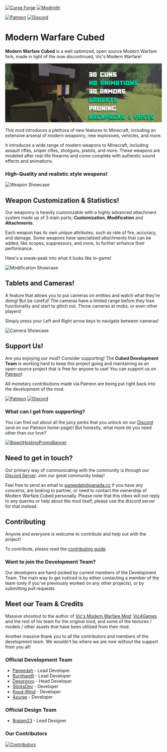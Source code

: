 [![Curse Forge](https://cdn.jsdelivr.net/npm/@intergrav/devins-badges@3/assets/cozy/available/curseforge_vector.svg)](https://www.curseforge.com/minecraft/mc-mods/alfheim-lighting-engine)
[![Modrinth](https://cdn.jsdelivr.net/npm/@intergrav/devins-badges@3/assets/cozy/available/modrinth_vector.svg)](https://modrinth.com/mod/alfheim-lighting-engine)

[![Patreon](https://cdn.jsdelivr.net/npm/@intergrav/devins-badges@3/assets/cozy/donate/patreon-plural_vector.svg)](https://patreon.com/ModernWarfareCubed)
[![Discord](https://cdn.jsdelivr.net/npm/@intergrav/devins-badges@3/assets/cozy/social/discord-plural_vector.svg)](https://discord.gg/k5WPk93K7b)

# Modern Warfare Cubed

**Modern Warfare Cubed** is a well optimized, open source Modern Warfare fork, made in light of the now discontinued, Vic's Modern Warfare!

![Features Showcase](https://github.com/Cubed-Development/Modern-Warfare-Cubed/blob/main/assets/showcase/Features%20Showcase.png)

This mod introduces a plethora of new features to Minecraft, including an extensive arsenal of modern weaponry, new explosives, vehicles, and more.

It introduces a wide range of modern weapons to Minecraft, including assault rifles, sniper rifles, shotguns, pistols, and more. These weapons are modeled after real-life firearms and come complete with authentic sound effects and animations.

### High-Quality and realistic style weapons!

![Weapon Showcase](https://github.com/Cubed-Development/Modern-Warfare-Cubed/blob/main/assets/showcase/Weapon%20Showcase.gif)

## Weapon Customization & Statistics!

Our weaponry is heavily customizable with a highly advanced attachment system made up of 3 main parts; **Customization**, **Modification** and **Attachments**.

Each weapon has its own unique attributes, such as rate of fire, accuracy, and damage. Some weapons have specialized attachments that can be added, like scopes, suppressors, and more, to further enhance their performance.

Here's a sneak-peak into what it looks like in-game!

![Modification Showcase](https://github.com/Cubed-Development/Modern-Warfare-Cubed/blob/main/assets/showcase/Modification%20Showcase.gif)

## Tablets and Cameras!

A feature that allows you to put cameras on entities and watch what they're doing! But be careful! The cameras have a limited range before they lose functionality and start to glitch out. Throw cameras at mobs, or even other players!

Simply press your Left and Right arrow keys to navigate between cameras!

![Camera Showcase](https://github.com/Cubed-Development/Modern-Warfare-Cubed/blob/main/assets/showcase/Camera%20Showcase.gif)

## Support Us!

Are you enjoying our mod? Consider supporting!
The **Cubed Development Team** is working hard to keep this project going and maintaining as an open-source project that is free for anyone to use! You can support us on [Patreon](https://patreon.com/ModernWarfareCubed)!

All monetary contributions made via Patreon are being put right back into the development of the mod.

[![Patreon](https://cdn.jsdelivr.net/npm/@intergrav/devins-badges@3/assets/cozy/donate/patreon-plural_vector.svg)](https://patreon.com/ModernWarfareCubed)
[![Discord](https://cdn.jsdelivr.net/npm/@intergrav/devins-badges@3/assets/cozy/social/discord-plural_vector.svg)](https://discord.gg/k5WPk93K7b)

### What can I get from supporting?

You can find out about all the juicy perks that you unlock on our [Discord](https://discord.gg/k5WPk93K7b) (and on our Patreon home-page)! But honestly, what more do you need other than our love?

[![BisectHostingPromoBanner](https://www.bisecthosting.com/partners/custom-banners/98433ee8-ec42-4242-907c-f2c949bb0e8b.png)](https://bisecthosting.com/mwc?r=MWC+GitHub)

## Need to get in touch?

Our primary way of communicating with the community is through our [Discord Server](https://discord.gg/k5WPk93K7b). Join our great community today!

Feel free to send an email to paneedah@panada.cc if you have any concerns, are looking to partner, or need to contact the ownership of Modern Warfare Cubed personally. Please note that this inbox will not reply to any queries or help about the mod itself, please use the discord server for that instead.

## Contributing

Anyone and everyone is welcome to contribute and help out with the project!

To contribute, please read the [contributing guide](https://github.com/Paneedah/Modern-Warfare-Cubed/blob/master/CONTRIBUTING.md).

### Want to join the Development Team?

Our developers are hand-picked by current members of the Development Team. 
The main way to get noticed is by either contacting a member of the team (only if you've previously worked on any other projects), or by submitting pull requests.

## Meet our Team & Credits

Massive shoutout to the author of [Vic's Modern Warfare Mod](https://github.com/vic4games/modern-warfare): [Vic4Games](https://github.com/vic4games) and the rest of his team for the original mod, and some of the textures / models / other assets that have been utilized from their mod.

Another massive thank you to all the contributors and members of the development team. 
We wouldn't be where we are now without the support from you all!

### Official Development Team
- [Paneedah](https://github.com/Paneedah) - Lead Developer
- [BurnhamR](https://github.com/BurnhamR) - Lead Developer
- [Desoroxxx](https://github.com/JustDesoroxxx) - Head Developer
- [SticksDev](https://github.com/SticksDeveloper) - Developer
- [Koud-Wind](https://github.com/Koud-Wind) - Developer
- [Azurae](https://github.com/azuraerae) - Developer

### Official Design Team
- [Braiam23](https://github.com/Braiam23) - Lead Designer

### Our Contributors

[![Contributors](https://contrib.rocks/image?repo=Paneedah/Modern-Warfare-Cubed)](https://github.com/Paneedah/Modern-Warfare-Cubed/graphs/contributors)
